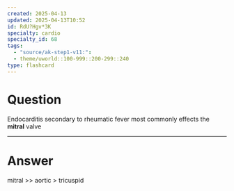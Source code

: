 ```yaml
---
created: 2025-04-13
updated: 2025-04-13T10:52
id: RdU?Hgv*3K
specialty: cardio
specialty_id: 68
tags:
  - "source/ak-step1-v11:": 
  - theme/uworld::100-999::200-299::240
type: flashcard
---
```


# Question
Endocarditis secondary to rheumatic fever most commonly effects the **mitral** valve

---

# Answer
mitral >> aortic > tricuspid